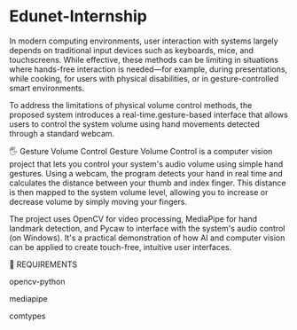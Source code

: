 # Edunet-Internship


In modern computing environments, user interaction with systems largely depends on traditional input devices such as keyboards, mice, and touchscreens. While effective, these methods can be limiting in situations where hands-free interaction is needed—for example, during presentations, while cooking, for users with physical disabilities, or in gesture-controlled smart environments.

To address the limitations of physical volume control methods, the proposed system introduces a real-time.gesture-based interface that allows users to control the system volume using hand movements detected through a standard webcam.

🖐️ Gesture Volume Control Gesture Volume Control is a computer vision project that lets you control your system's audio volume using simple hand gestures. Using a webcam, the program detects your hand in real time and calculates the distance between your thumb and index finger. This distance is then mapped to the system volume level, allowing you to increase or decrease volume by simply moving your fingers.

The project uses OpenCV for video processing, MediaPipe for hand landmark detection, and Pycaw to interface with the system's audio control (on Windows). It's a practical demonstration of how AI and computer vision can be applied to create touch-free, intuitive user interfaces.

💾 REQUIREMENTS

opencv-python

mediapipe

comtypes
